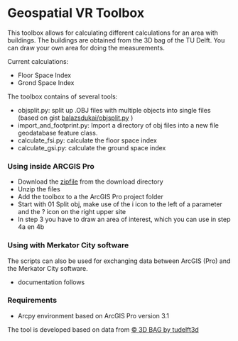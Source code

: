 # Geospatial VR Toolbox #

This toolbox allows for calculating different calculations for an area with buildings. The buildings are obtained from the 3D bag of the TU Delft.
You can draw your own area for doing the measurements.

Current calculations:
* Floor Space Index
* Grond Space Index

The toolbox contains of several tools:

* objsplit.py: split up .OBJ files with multiple objects into single files (based on gist [balazsdukai/objsplit.py](https://gist.github.com/balazsdukai/dca936c72bd7a596fea5e4a2bb34a912) )
* import_and_footprint.py: Import a directory of obj files into a new file geodatabase feature class.
* calculate_fsi.py: calculate the floor space index 
* calculate_gsi.py: calculate the ground space index


### Using inside ARCGIS Pro ###

* Download the [zipfile](./download/geospatialvr-toolbox.zip) from the download directory
* Unzip the files
* Add the toolbox to a the ArcGIS Pro project folder
* Start with 01 Split obj, make use of the i icon to the left of a parameter and the ? icon on the right upper site
* In step 3 you have to draw an area of interest, which you can use in step 4a en 4b


### Using with Merkator City software ###

The scripts can also be used for exchanging data between ArcGIS (Pro) and the Merkator City software.

* documentation follows

### Requirements ###

* Arcpy environment based on ArcGIS Pro version 3.1

The tool is developed based on data from [© 3D BAG by tudelft3d](https://3dbag.nl/en/download) 
